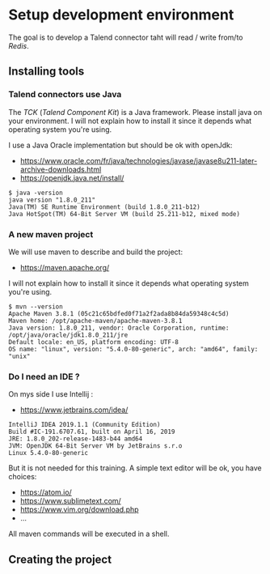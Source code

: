 # Setup development environment
The goal is to develop a Talend connector taht will read / write from/to _Redis_.


## Installing tools
### Talend connectors use Java
The _TCK_ (_Talend Component Kit_) is a Java framework. Please install java on your environment. I will not explain how to install it since it depends what operating system you're using.

I use a Java Oracle implementation but should be ok with openJdk:
- https://www.oracle.com/fr/java/technologies/javase/javase8u211-later-archive-downloads.html
- https://openjdk.java.net/install/

```
$ java -version
java version "1.8.0_211"
Java(TM) SE Runtime Environment (build 1.8.0_211-b12)
Java HotSpot(TM) 64-Bit Server VM (build 25.211-b12, mixed mode)
```

### A new maven project
We will use maven to describe and build the project:
- https://maven.apache.org/

I will not explain how to install it since it depends what operating system you're using.

```
$ mvn --version
Apache Maven 3.8.1 (05c21c65bdfed0f71a2f2ada8b84da59348c4c5d)
Maven home: /opt/apache-maven/apache-maven-3.8.1
Java version: 1.8.0_211, vendor: Oracle Corporation, runtime: /opt/java/oracle/jdk1.8.0_211/jre
Default locale: en_US, platform encoding: UTF-8
OS name: "linux", version: "5.4.0-80-generic", arch: "amd64", family: "unix"
```

### Do I need an IDE ?
On mys side I use Intellij :
- https://www.jetbrains.com/idea/

```
IntelliJ IDEA 2019.1.1 (Community Edition)
Build #IC-191.6707.61, built on April 16, 2019
JRE: 1.8.0_202-release-1483-b44 amd64
JVM: OpenJDK 64-Bit Server VM by JetBrains s.r.o
Linux 5.4.0-80-generic
```
But it is not needed for this training. A simple text editor will be ok, you have choices:
- https://atom.io/
- https://www.sublimetext.com/
- https://www.vim.org/download.php
- ...

All maven commands will be executed in a shell.

## Creating the project
